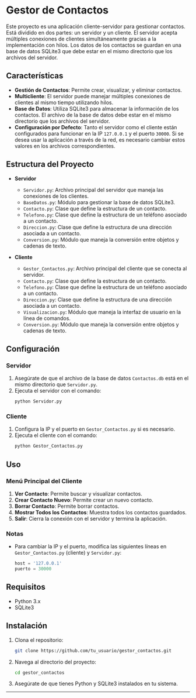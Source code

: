 # Gestor de Contactos

Este proyecto es una aplicación cliente-servidor para gestionar contactos. Está dividido en dos partes: un servidor y un cliente. El servidor acepta múltiples conexiones de clientes simultáneamente gracias a la implementación con hilos. Los datos de los contactos se guardan en una base de datos SQLite3 que debe estar en el mismo directorio que los archivos del servidor.

## Características

- **Gestión de Contactos**: Permite crear, visualizar, y eliminar contactos.
- **Multicliente**: El servidor puede manejar múltiples conexiones de clientes al mismo tiempo utilizando hilos.
- **Base de Datos**: Utiliza SQLite3 para almacenar la información de los contactos. El archivo de la base de datos debe estar en el mismo directorio que los archivos del servidor.
- **Configuración por Defecto**: Tanto el servidor como el cliente están configurados para funcionar en la IP `127.0.0.1` y el puerto `30000`. Si se desea usar la aplicación a través de la red, es necesario cambiar estos valores en los archivos correspondientes.

## Estructura del Proyecto

- **Servidor**
  - `Servidor.py`: Archivo principal del servidor que maneja las conexiones de los clientes.
  - `BaseDatos.py`: Módulo para gestionar la base de datos SQLite3.
  - `Contacto.py`: Clase que define la estructura de un contacto.
  - `Telefono.py`: Clase que define la estructura de un teléfono asociado a un contacto.
  - `Direccion.py`: Clase que define la estructura de una dirección asociada a un contacto.
  - `Conversion.py`: Módulo que maneja la conversión entre objetos y cadenas de texto.

- **Cliente**
  - `Gestor_Contactos.py`: Archivo principal del cliente que se conecta al servidor.
  - `Contacto.py`: Clase que define la estructura de un contacto.
  - `Telefono.py`: Clase que define la estructura de un teléfono asociado a un contacto.
  - `Direccion.py`: Clase que define la estructura de una dirección asociada a un contacto.
  - `Visualizacion.py`: Módulo que maneja la interfaz de usuario en la línea de comandos.
  - `Conversion.py`: Módulo que maneja la conversión entre objetos y cadenas de texto.

## Configuración

### Servidor

1. Asegúrate de que el archivo de la base de datos `Contactos.db` está en el mismo directorio que `Servidor.py`.
2. Ejecuta el servidor con el comando:
   ```sh
   python Servidor.py
   ```

### Cliente

1. Configura la IP y el puerto en `Gestor_Contactos.py` si es necesario.
2. Ejecuta el cliente con el comando:
   ```sh
   python Gestor_Contactos.py
   ```

## Uso

### Menú Principal del Cliente

1. **Ver Contacto**: Permite buscar y visualizar contactos.
2. **Crear Contacto Nuevo**: Permite crear un nuevo contacto.
3. **Borrar Contacto**: Permite borrar contactos.
4. **Mostrar Todos los Contactos**: Muestra todos los contactos guardados.
5. **Salir**: Cierra la conexión con el servidor y termina la aplicación.

### Notas

- Para cambiar la IP y el puerto, modifica las siguientes líneas en `Gestor_Contactos.py` (cliente) y `Servidor.py`:
  ```python
  host = '127.0.0.1'
  puerto = 30000
  ```

## Requisitos

- Python 3.x
- SQLite3

## Instalación

1. Clona el repositorio:
   ```sh
   git clone https://github.com/tu_usuario/gestor_contactos.git
   ```
2. Navega al directorio del proyecto:
   ```sh
   cd gestor_contactos
   ```
3. Asegúrate de que tienes Python y SQLite3 instalados en tu sistema.

---
